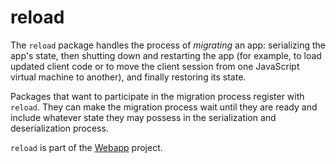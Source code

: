 # reload

The `reload` package handles the process of *migrating* an app:
serializing the app's state, then shutting down and restarting the app
(for example, to load updated client code or to move the client
session from one JavaScript virtual machine to another), and finally
restoring its state.

Packages that want to participate in the migration process register
with `reload`. They can make the migration process wait until they are
ready and include whatever state they may possess in the serialization
and deserialization process.

`reload` is part of the [Webapp](https://www.meteor.com/webapp) project.
